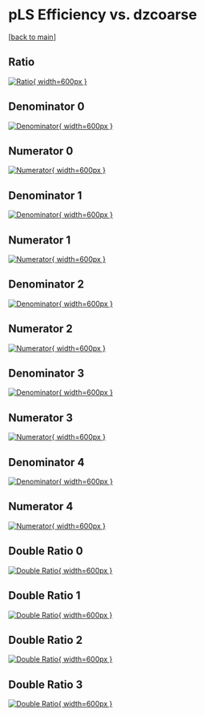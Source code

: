 # pLS Efficiency vs. dzcoarse

[[back to main](./)]



## Ratio

[![Ratio](../mtv/var/pLS_base_321_0_eff_dzcoarse.png){ width=600px }](../mtv/var/pLS_base_321_0_eff_dzcoarse.pdf)

## Denominator 0

[![Denominator](../mtv/den/pLS_base_321_0_eff_dzcoarse_den0.png){ width=600px }](../mtv/den/pLS_base_321_0_eff_dzcoarse_den0.pdf)

## Numerator 0

[![Numerator](../mtv/num/pLS_base_321_0_eff_dzcoarse_num0.png){ width=600px }](../mtv/num/pLS_base_321_0_eff_dzcoarse_num0.pdf)

## Denominator 1

[![Denominator](../mtv/den/pLS_base_321_0_eff_dzcoarse_den1.png){ width=600px }](../mtv/den/pLS_base_321_0_eff_dzcoarse_den1.pdf)

## Numerator 1

[![Numerator](../mtv/num/pLS_base_321_0_eff_dzcoarse_num1.png){ width=600px }](../mtv/num/pLS_base_321_0_eff_dzcoarse_num1.pdf)

## Denominator 2

[![Denominator](../mtv/den/pLS_base_321_0_eff_dzcoarse_den2.png){ width=600px }](../mtv/den/pLS_base_321_0_eff_dzcoarse_den2.pdf)

## Numerator 2

[![Numerator](../mtv/num/pLS_base_321_0_eff_dzcoarse_num2.png){ width=600px }](../mtv/num/pLS_base_321_0_eff_dzcoarse_num2.pdf)

## Denominator 3

[![Denominator](../mtv/den/pLS_base_321_0_eff_dzcoarse_den3.png){ width=600px }](../mtv/den/pLS_base_321_0_eff_dzcoarse_den3.pdf)

## Numerator 3

[![Numerator](../mtv/num/pLS_base_321_0_eff_dzcoarse_num3.png){ width=600px }](../mtv/num/pLS_base_321_0_eff_dzcoarse_num3.pdf)

## Denominator 4

[![Denominator](../mtv/den/pLS_base_321_0_eff_dzcoarse_den4.png){ width=600px }](../mtv/den/pLS_base_321_0_eff_dzcoarse_den4.pdf)

## Numerator 4

[![Numerator](../mtv/num/pLS_base_321_0_eff_dzcoarse_num4.png){ width=600px }](../mtv/num/pLS_base_321_0_eff_dzcoarse_num4.pdf)

## Double Ratio 0

[![Double Ratio](../mtv/ratio/pLS_base_321_0_eff_dzcoarse_ratio0.png){ width=600px }](../mtv/ratio/pLS_base_321_0_eff_dzcoarse_ratio0.pdf)

## Double Ratio 1

[![Double Ratio](../mtv/ratio/pLS_base_321_0_eff_dzcoarse_ratio1.png){ width=600px }](../mtv/ratio/pLS_base_321_0_eff_dzcoarse_ratio1.pdf)

## Double Ratio 2

[![Double Ratio](../mtv/ratio/pLS_base_321_0_eff_dzcoarse_ratio2.png){ width=600px }](../mtv/ratio/pLS_base_321_0_eff_dzcoarse_ratio2.pdf)

## Double Ratio 3

[![Double Ratio](../mtv/ratio/pLS_base_321_0_eff_dzcoarse_ratio3.png){ width=600px }](../mtv/ratio/pLS_base_321_0_eff_dzcoarse_ratio3.pdf)

